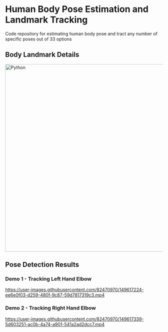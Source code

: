 # Human Body Pose Estimation and Landmark Tracking
Code repository for estimating human body pose and tract any number of specific poses out of 33 options

## Body Landmark Details
<img title="Landmarks Details" alt="Python" width="600px" src="https://google.github.io/mediapipe/images/mobile/pose_tracking_full_body_landmarks.png"/>

## Pose Detection Results
### Demo 1 - Tracking Left Hand Elbow
https://user-images.githubusercontent.com/82470970/149617224-ee6e0f03-d259-480f-9c87-59d7817319c3.mp4

### Demo 2 - Tracking Right Hand Elbow
https://user-images.githubusercontent.com/82470970/149617339-5d603251-ac0b-4a74-a901-541a2ad2dcc7.mp4
